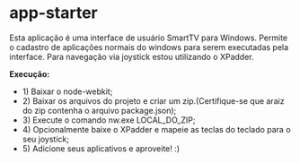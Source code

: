 # app-starter
Esta aplicação é uma interface de usuário SmartTV para Windows.
Permite o cadastro de aplicações normais do windows para serem executadas pela interface.
Para navegação via joystick estou utilizando o XPadder.

<b>Execução:</b>
<ul>
<li> 1) Baixar o node-webkit;</li>
<li> 2) Baixar os arquivos do projeto e criar um zip.(Certifique-se que araiz do zip contenha o arquivo package.json);</li>
<li> 3) Execute o comando nw.exe LOCAL_DO_ZIP;</li>
<li> 4) Opcionalmente baixe o XPadder e mapeie as teclas do teclado para o seu joystick;</li>
<li> 5) Adicione seus aplicativos e aproveite! :)</li>
</ul>


